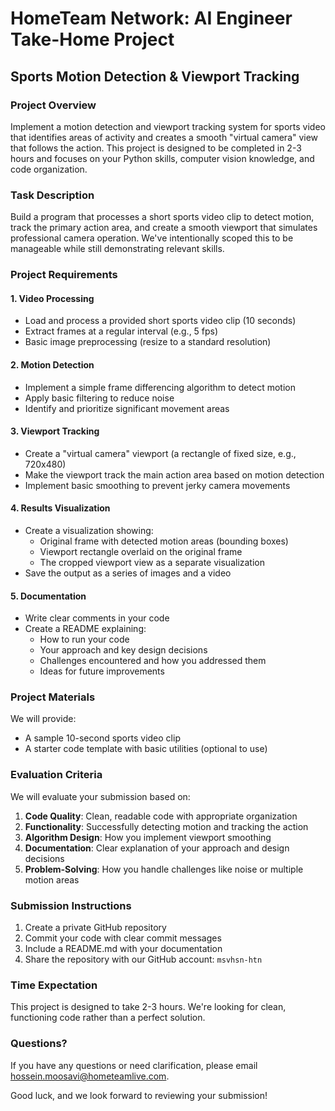 # HomeTeam Network: AI Engineer Take-Home Project
## Sports Motion Detection & Viewport Tracking

### Project Overview
Implement a motion detection and viewport tracking system for sports video that identifies areas of activity and creates a smooth "virtual camera" view that follows the action. This project is designed to be completed in 2-3 hours and focuses on your Python skills, computer vision knowledge, and code organization.

### Task Description
Build a program that processes a short sports video clip to detect motion, track the primary action area, and create a smooth viewport that simulates professional camera operation. We've intentionally scoped this to be manageable while still demonstrating relevant skills.

### Project Requirements

#### 1. Video Processing
* Load and process a provided short sports video clip (10 seconds)
* Extract frames at a regular interval (e.g., 5 fps)
* Basic image preprocessing (resize to a standard resolution)

#### 2. Motion Detection
* Implement a simple frame differencing algorithm to detect motion
* Apply basic filtering to reduce noise
* Identify and prioritize significant movement areas

#### 3. Viewport Tracking
* Create a "virtual camera" viewport (a rectangle of fixed size, e.g., 720x480)
* Make the viewport track the main action area based on motion detection
* Implement basic smoothing to prevent jerky camera movements

#### 4. Results Visualization
* Create a visualization showing:
   * Original frame with detected motion areas (bounding boxes)
   * Viewport rectangle overlaid on the original frame
   * The cropped viewport view as a separate visualization
* Save the output as a series of images and a video

#### 5. Documentation
* Write clear comments in your code
* Create a README explaining:
   * How to run your code
   * Your approach and key design decisions
   * Challenges encountered and how you addressed them
   * Ideas for future improvements

### Project Materials
We will provide:
* A sample 10-second sports video clip
* A starter code template with basic utilities (optional to use)

### Evaluation Criteria
We will evaluate your submission based on:
1. **Code Quality**: Clean, readable code with appropriate organization
2. **Functionality**: Successfully detecting motion and tracking the action
3. **Algorithm Design**: How you implement viewport smoothing
4. **Documentation**: Clear explanation of your approach and design decisions
5. **Problem-Solving**: How you handle challenges like noise or multiple motion areas

### Submission Instructions
1. Create a private GitHub repository
2. Commit your code with clear commit messages
3. Include a README.md with your documentation
4. Share the repository with our GitHub account: `msvhsn-htn`

### Time Expectation
This project is designed to take 2-3 hours. We're looking for clean, functioning code rather than a perfect solution.

### Questions?
If you have any questions or need clarification, please email <hossein.moosavi@hometeamlive.com>.

Good luck, and we look forward to reviewing your submission!
